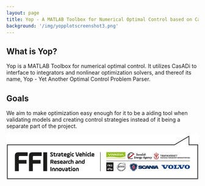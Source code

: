 ```yaml
---
layout: page
title: Yop - A MATLAB Toolbox for Numerical Optimal Control based on CasADi
background: '/img/yopplotscreenshot3.png'
---
```


## What is Yop?
Yop is a MATLAB Toolbox for numerical optimal control. It utilizes CasADi to interface to integrators and nonlinear optimization solvers, and thereof its name, Yop - Yet Another Optimal Control Problem Parser.

## Goals
We aim to make optimization easy enough for it to be a aiding tool when validating models and creating control strategies instead of it being a separate part of the project.


<img class="img-fluid" src="img/ffi.jpg" alt="ffi">